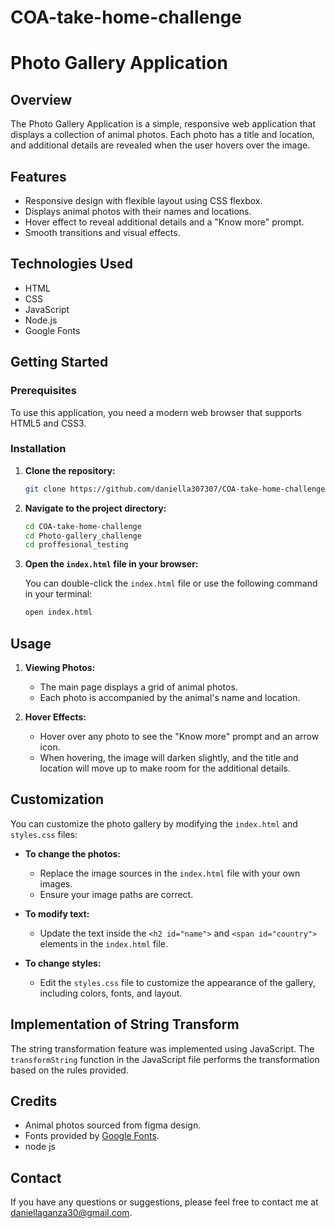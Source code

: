 # COA-take-home-challenge
# Photo Gallery Application

## Overview

The Photo Gallery Application is a simple, responsive web application that displays a collection of animal photos. Each photo has a title and location, and additional details are revealed when the user hovers over the image.

## Features

- Responsive design with flexible layout using CSS flexbox.
- Displays animal photos with their names and locations.
- Hover effect to reveal additional details and a "Know more" prompt.
- Smooth transitions and visual effects.

## Technologies Used

- HTML
- CSS
- JavaScript
- Node.js
- Google Fonts

## Getting Started

### Prerequisites

To use this application, you need a modern web browser that supports HTML5 and CSS3.

### Installation

1. **Clone the repository:**

    ```bash
    git clone https://github.com/daniella307307/COA-take-home-challenge
    ```

2. **Navigate to the project directory:**

    ```bash
    cd COA-take-home-challenge
    cd Photo-gallery_challenge
    cd proffesional_testing
    ```

3. **Open the `index.html` file in your browser:**

    You can double-click the `index.html` file or use the following command in your terminal:

    ```bash
    open index.html
    ```

## Usage

1. **Viewing Photos:**

    - The main page displays a grid of animal photos.
    - Each photo is accompanied by the animal's name and location.

2. **Hover Effects:**

    - Hover over any photo to see the "Know more" prompt and an arrow icon.
    - When hovering, the image will darken slightly, and the title and location will move up to make room for the additional details.

## Customization

You can customize the photo gallery by modifying the `index.html` and `styles.css` files:

- **To change the photos:**
  - Replace the image sources in the `index.html` file with your own images.
  - Ensure your image paths are correct.

- **To modify text:**
  - Update the text inside the `<h2 id="name">` and `<span id="country">` elements in the `index.html` file.

- **To change styles:**
  - Edit the `styles.css` file to customize the appearance of the gallery, including colors, fonts, and layout.

## Implementation of String Transform

The string transformation feature was implemented using JavaScript. The `transformString` function in the JavaScript file performs the transformation based on the rules provided.


## Credits

- Animal photos sourced from figma design.
- Fonts provided by [Google Fonts](https://fonts.google.com/).
- node js



## Contact

If you have any questions or suggestions, please feel free to contact me at [daniellaganza30@gmail.com](mailto:daniellaganza30@gmail.com).
